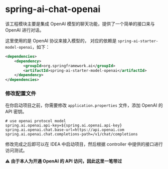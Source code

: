 # spring-ai-chat-openai 

该工程模块主要是集成 OpenAI 模型的聊天功能，提供了一个简单的接口来与 OpenAI 进行对话。

这里使用的是 OpenAI 协议来接入模型的， 对应的依赖是 `spring-ai-starter-model-openai`，如下：

```xml
<dependencies>
    <dependency>
        <groupId>org.springframework.ai</groupId>
        <artifactId>spring-ai-starter-model-openai</artifactId>
    </dependency>
</dependencies>
```

### 修改配置文件

在你启动项目之前，你需要修改 `application.properties` 文件，添加 OpenAI 的 API 密钥。

```properties
# use openai protocol model
spring.ai.openai.api-key=${spring.ai.openai.api-key}
spring.ai.openai.chat.base-url=https://api.openai.com
spring.ai.openai.chat.completions-path=/v1/chat/completions
```
修改完成之后即可以在 IDEA 中启动项目，然后根据 controller 中提供的接口进行访问测试。

⚠️ **由于本人为开通 OpenAI 的 API 访问，因此这里一笔带过**